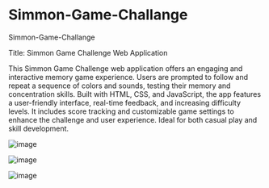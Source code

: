 # Simmon-Game-Challange
Simmon-Game-Challange


Title: Simmon Game Challenge Web Application

This Simmon Game Challenge web application offers an engaging and interactive memory game experience. Users are prompted to follow and repeat a sequence of colors and sounds, testing their memory and concentration skills. Built with HTML, CSS, and JavaScript, the app features a user-friendly interface, real-time feedback, and increasing difficulty levels. It includes score tracking and customizable game settings to enhance the challenge and user experience. Ideal for both casual play and skill development.

![image](https://github.com/user-attachments/assets/f68b15e1-a2cd-4e34-aa8d-2d18aa835e2d)

![image](https://github.com/user-attachments/assets/1a57fe4e-8656-401a-8ec1-b484d96f0dce)

![image](https://github.com/user-attachments/assets/933ea623-4c43-4128-9309-480f2af3ec8c)


